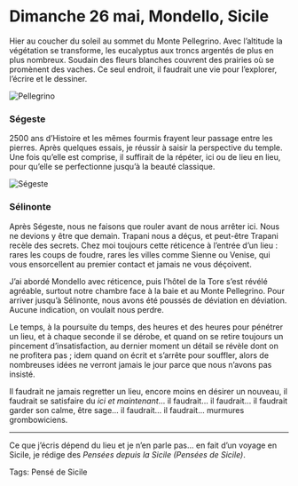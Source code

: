# Dimanche 26 mai, Mondello, Sicile

Hier au coucher du soleil au sommet du Monte Pellegrino. Avec l’altitude la végétation se transforme, les eucalyptus aux troncs argentés de plus en plus nombreux. Soudain des fleurs blanches couvrent des prairies où se promènent des vaches. Ce seul endroit, il faudrait une vie pour l’explorer, l’écrire et le dessiner.

![Pellegrino](http://tcrouzet.comhttps://tcrouzet.com/images_tc/2015/11/Pellegrino.jpg)

### Ségeste

2500 ans d’Histoire et les mêmes fourmis frayent leur passage entre les pierres. Après quelques essais, je réussir à saisir la perspective du temple. Une fois qu’elle est comprise, il suffirait de la répéter, ici ou de lieu en lieu, pour qu’elle se perfectionne jusqu’à la beauté classique.

![Ségeste](http://tcrouzet.comhttps://tcrouzet.com/images_tc/2015/11/segeste1.jpg)

### Sélinonte

Après Ségeste, nous ne faisons que rouler avant de nous arrêter ici. Nous ne devions y être que demain. Trapani nous a déçus, et peut-être Trapani recèle des secrets. Chez moi toujours cette réticence à l’entrée d’un lieu : rares les coups de foudre, rares les villes comme Sienne ou Venise, qui vous ensorcellent au premier contact et jamais ne vous déçoivent.

J’ai abordé Mondello avec réticence, puis l’hôtel de la Tore s’est révélé agréable, surtout notre chambre face à la baie et au Monte Pellegrino. Pour arriver jusqu’à Sélinonte, nous avons été poussés de déviation en déviation. Aucune indication, on voulait nous perdre.

Le temps, à la poursuite du temps, des heures et des heures pour pénétrer un lieu, et à chaque seconde il se dérobe, et quand on se retire toujours un pincement d’insatisfaction, au dernier moment un détail se révèle dont on ne profitera pas ; idem quand on écrit et s’arrête pour souffler, alors de nombreuses idées ne verront jamais le jour parce que nous n’avons pas insisté.

Il faudrait ne jamais regretter un lieu, encore moins en désirer un nouveau, il faudrait se satisfaire du *ici et maintenant*… il faudrait… il faudrait… il faudrait garder son calme, être sage… il faudrait… il faudrait… murmures grombowiciens.

---

Ce que j’écris dépend du lieu et je n’en parle pas… en fait d’un voyage en Sicile, je rédige des *Pensées depuis la Sicile (Pensées de Sicile)*.

Tags: Pensé de Sicile